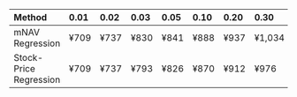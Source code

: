 | Method                 | 0.01   | 0.02   | 0.03   | 0.05   | 0.10   | 0.20   | 0.30   | 0.40   | 0.50   | 0.60   | 0.70   | 0.80   | 0.90   | 0.95   | 0.97   | 0.98   | 0.99   |
|:-----------------------|:-------|:-------|:-------|:-------|:-------|:-------|:-------|:-------|:-------|:-------|:-------|:-------|:-------|:-------|:-------|:-------|:-------|
| mNAV Regression        | ¥709   | ¥737   | ¥830   | ¥841   | ¥888   | ¥937   | ¥1,034 | ¥1,201 | ¥1,363 | ¥1,463 | ¥1,720 | ¥2,091 | ¥2,612 | ¥2,789 | ¥2,965 | ¥3,044 | ¥3,018 |
| Stock-Price Regression | ¥709   | ¥737   | ¥793   | ¥826   | ¥870   | ¥912   | ¥976   | ¥1,091 | ¥1,211 | ¥1,287 | ¥1,520 | ¥1,988 | ¥2,326 | ¥2,626 | ¥2,719 | ¥2,759 | ¥2,828 |